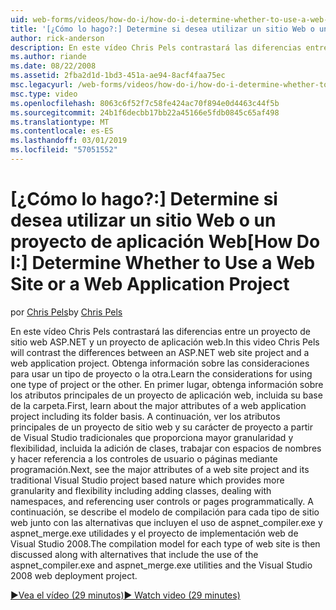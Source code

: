 ```yaml
---
uid: web-forms/videos/how-do-i/how-do-i-determine-whether-to-use-a-web-site-or-a-web-application-project
title: '[¿Cómo lo hago?:] Determine si desea utilizar un sitio Web o un proyecto de aplicación Web | Microsoft Docs'
author: rick-anderson
description: En este vídeo Chris Pels contrastará las diferencias entre un proyecto de sitio web ASP.NET y un proyecto de aplicación web. Obtenga información sobre las consideraciones sobre el uso...
ms.author: riande
ms.date: 08/22/2008
ms.assetid: 2fba2d1d-1bd3-451a-ae94-8acf4faa75ec
msc.legacyurl: /web-forms/videos/how-do-i/how-do-i-determine-whether-to-use-a-web-site-or-a-web-application-project
msc.type: video
ms.openlocfilehash: 8063c6f52f7c58fe424ac70f894e0d4463c44f5b
ms.sourcegitcommit: 24b1f6decbb17bb22a45166e5fdb0845c65af498
ms.translationtype: MT
ms.contentlocale: es-ES
ms.lasthandoff: 03/01/2019
ms.locfileid: "57051552"
---
```

<a name="how-do-i-determine-whether-to-use-a-web-site-or-a-web-application-project"></a><span data-ttu-id="216b3-104">[¿Cómo lo hago?:] Determine si desea utilizar un sitio Web o un proyecto de aplicación Web</span><span class="sxs-lookup"><span data-stu-id="216b3-104">[How Do I:] Determine Whether to Use a Web Site or a Web Application Project</span></span>
====================
<span data-ttu-id="216b3-105">por [Chris Pels](https://twitter.com/chrispels)</span><span class="sxs-lookup"><span data-stu-id="216b3-105">by [Chris Pels](https://twitter.com/chrispels)</span></span>

<span data-ttu-id="216b3-106">En este vídeo Chris Pels contrastará las diferencias entre un proyecto de sitio web ASP.NET y un proyecto de aplicación web.</span><span class="sxs-lookup"><span data-stu-id="216b3-106">In this video Chris Pels will contrast the differences between an ASP.NET web site project and a web application project.</span></span> <span data-ttu-id="216b3-107">Obtenga información sobre las consideraciones para usar un tipo de proyecto o la otra.</span><span class="sxs-lookup"><span data-stu-id="216b3-107">Learn the considerations for using one type of project or the other.</span></span> <span data-ttu-id="216b3-108">En primer lugar, obtenga información sobre los atributos principales de un proyecto de aplicación web, incluida su base de la carpeta.</span><span class="sxs-lookup"><span data-stu-id="216b3-108">First, learn about the major attributes of a web application project including its folder basis.</span></span> <span data-ttu-id="216b3-109">A continuación, ver los atributos principales de un proyecto de sitio web y su carácter de proyecto a partir de Visual Studio tradicionales que proporciona mayor granularidad y flexibilidad, incluida la adición de clases, trabajar con espacios de nombres y hacer referencia a los controles de usuario o páginas mediante programación.</span><span class="sxs-lookup"><span data-stu-id="216b3-109">Next, see the major attributes of a web site project and its traditional Visual Studio project based nature which provides more granularity and flexibility including adding classes, dealing with namespaces, and referencing user controls or pages programmatically.</span></span> <span data-ttu-id="216b3-110">A continuación, se describe el modelo de compilación para cada tipo de sitio web junto con las alternativas que incluyen el uso de aspnet\_compiler.exe y aspnet\_merge.exe utilidades y el proyecto de implementación web de Visual Studio 2008.</span><span class="sxs-lookup"><span data-stu-id="216b3-110">The compilation model for each type of web site is then discussed along with alternatives that include the use of the aspnet\_compiler.exe and aspnet\_merge.exe utilities and the Visual Studio 2008 web deployment project.</span></span>

[<span data-ttu-id="216b3-111">&#9654;Vea el vídeo (29 minutos)</span><span class="sxs-lookup"><span data-stu-id="216b3-111">&#9654; Watch video (29 minutes)</span></span>](https://channel9.msdn.com/Blogs/ASP-NET-Site-Videos/how-do-i-determine-whether-to-use-a-web-site-or-a-web-application-project)

